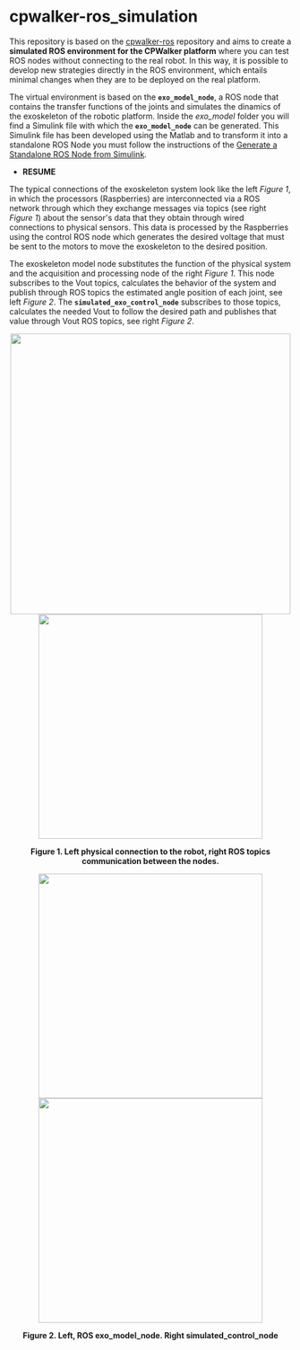 # cpwalker-ros_simulation
This repository is based on the [cpwalker-ros](https://github.com/ricardocmello/cpwalker-ros) repository and aims to create a **simulated ROS environment for the CPWalker platform** where you can test ROS nodes without connecting to the real robot. In this way, it is possible to develop new strategies directly in the ROS environment, which entails minimal changes when they are to be deployed on the real platform.

The virtual environment is based on the **`exo_model_node`**, a ROS node that contains the transfer functions of the joints and simulates the dinamics of the exoskeleton of the robotic platform. Inside the _exo_model_ folder you will find a Simulink file with which the **`exo_model_node`** can be generated. This Simulink file has been developed using the Matlab and to transform it into a standalone ROS Node you must follow the instructions of the [Generate a Standalone ROS Node from Simulink](https://es.mathworks.com/help/ros/ug/generate-a-standalone-ros-node-from-simulink.html).

* **RESUME**

The typical connections of the exoskeleton system look like the left _Figure 1_, in which the processors (Raspberries) are interconnected via a ROS network through which they exchange messages via topics (see right _Figure 1_) about the sensor's data that they obtain through wired connections to physical sensors. This data is processed by the Raspberries using the control ROS node which generates the desired voltage that must be sent to the motors to move the exoskeleton to the desired position.  

The exoskeleton model node substitutes the function of the physical system and the acquisition and processing node of the right _Figure 1_. This node subscribes to the Vout topics, calculates the behavior of the system and publish through ROS topics the estimated angle position of each joint, see left _Figure 2_. The **`simulated_exo_control_node`** subscribes to those topics, calculates the needed Vout to follow the desired path and publishes that value through Vout ROS topics, see right _Figure 2_. 

<p align="center">
  <image src = "images/Physical_conections_cpwalker_exo.png" width = "500" />
   <image src = "images/rosgraph_acquisitio_processing_control.png" width = "400" />
</p>
<p align="center">
  <b>Figure 1. Left physical connection to the robot, right ROS topics communication between the nodes.</b>
</p>

<p align="center">
  <image src = "images/exo_model_node.png" width = "400" />
  <image src = "images/simulation_exo_control_node.png" width = "400" />
</p>
<p align="center">
  <b>Figure 2. Left, ROS exo_model_node. Right simulated_control_node </b>
</p>

